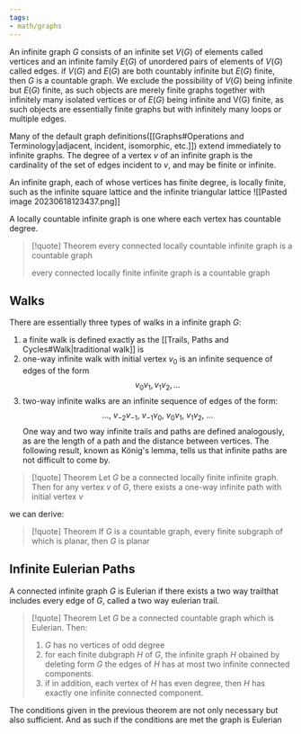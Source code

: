 ```yaml
---
tags:
- math/graphs
---
```

An infinite graph $G$ consists of an infinite set $V(G)$ of elements called vertices and an infinite family $E(G)$ of unordered pairs of elements of $V(G)$ called edges. if $V(G)$ and $E(G)$ are both countably infinite but $E(G)$ finite, then $G$ is a countable graph.
We exclude the possibility of $V(G)$  being infinite but $E(G)$ finite, as such objects are merely finite graphs together with infinitely many isolated vertices or of $E(G)$ being infinite and V(G) finite, as such objects are essentially finite graphs but with infinitely many loops or multiple edges.

Many of the default graph definitions([[Graphs#Operations and Terminology|adjacent, incident, isomorphic, etc.]]) extend immediately to infinite graphs. The degree of a vertex $v$ of an infinite graph is the cardinality of the set of edges incident to $v$, and may be finite or infinite. 

An infinite graph, each of whose vertices has finite degree, is locally finite, such as the infinite square lattice and the infinite triangular lattice
![[Pasted image 20230618123437.png]]

A locally countable infinite graph is one where each vertex has countable degree. 

> [!quote]  Theorem
 > every connected locally countable infinite graph is a countable graph
 > 
 >every connected locally finite infinite graph is a countable graph
 

## Walks
There are essentially three types of walks in a infinite graph $G$:
1. a finite walk is defined exactly as the [[Trails, Paths and Cycles#Walk|traditional walk]] is
2. one-way infinite walk with initial vertex $v_0$ is an infinite sequence of edges of the form $$v_0v_1, v_1v_2,...$$
3. two-way infinite walks are an infinite sequence of edges of the form:$$...,\ v_{-2}v_{-1},\ v_{-1}v_0,\ v_0v_1,\ v_1v_2,\ ...$$
One way and two way infinite trails and paths are defined analogously, as are the length of a path and the distance between vertices. The following result, known as König's lemma, tells us that infinite paths are not difficult to come by.
> [!quote] Theorem 
> Let $G$ be a connected locally finite infinite graph. Then for any vertex $v$ of $G$, there exists a one-way infinite path with initial vertex $v$

we can derive:
> [!quote] Theorem 
> If $G$ is a countable graph, every finite subgraph of which is planar, then $G$ is planar

## Infinite Eulerian Paths
A connected infinite graph $G$ is Eulerian if there exists a two way trailthat includes every edge of $G$, called a two way eulerian trail. 
>[!quote] Theorem
>Let $G$ be a connected countable graph which is Eulerian. Then:
>1. $G$ has no vertices of odd degree
>2. for each finite dubgraph $H$ of $G$, the infinite graph $H$ obained by deleting form $G$  the edges of $H$ has at most two infinite connected components.
>3. if in addition, each vertex of $H$ has even degree, then $H$ has exactly one infinite connected component. 

The conditions given in the previous theorem are not only necessary but also sufficient. And as such if the conditions are met the graph is Eulerian



